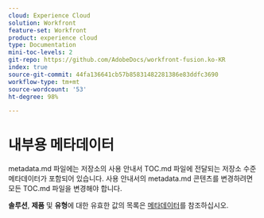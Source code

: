 ```yaml
---
cloud: Experience Cloud
solution: Workfront
feature-set: Workfront
product: experience cloud
type: Documentation
mini-toc-levels: 2
git-repo: https://github.com/AdobeDocs/workfront-fusion.ko-KR
index: true
source-git-commit: 44fa136641cb57b85831482281386e83ddfc3690
workflow-type: tm+mt
source-wordcount: '53'
ht-degree: 98%

---
```



# 내부용 메타데이터

metadata.md 파일에는 저장소의 사용 안내서 TOC.md 파일에 전달되는 저장소 수준 메타데이터가 포함되어 있습니다. 사용 안내서의 metadata.md 콘텐츠를 변경하려면 모든 TOC.md 파일을 변경해야 합니다.

**솔루션**, **제품** 및 **유형**&#x200B;에 대한 유효한 값의 목록은 [메타데이터](https://experienceleague.adobe.com/docs/authoring-guide-exl/using/editing/user-guide-setup/metadata.html?lang=ko-KR)를 참조하십시오.
